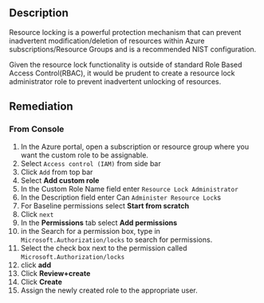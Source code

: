 ## Description

Resource locking is a powerful protection mechanism that can prevent inadvertent modification/deletion of resources within Azure subscriptions/Resource Groups and is a recommended NIST configuration.

Given the resource lock functionality is outside of standard Role Based Access Control(RBAC), it would be prudent to create a resource lock administrator role to prevent inadvertent unlocking of resources.

## Remediation

### From Console

1. In the Azure portal, open a subscription or resource group where you want the custom role to be assignable.
2. Select `Access control (IAM)` from side bar
3. Click `Add` from top bar
4. Select **Add custom role**
5. In the Custom Role Name field enter `Resource Lock Administrator`
6. In the Description field enter Can `Administer Resource Lock`s
7. For Baseline permissions select **Start from scratch**
8. Click `next`
9. In the **Permissions** tab select **Add permissions**
10. in the Search for a permission box, type in `Microsoft.Authorization/locks` to search for permissions.
11. Select the check box next to the permission called `Microsoft.Authorization/locks`
12. click **add**
13. Click **Review+create**
14. Click **Create**
15. Assign the newly created role to the appropriate user.
